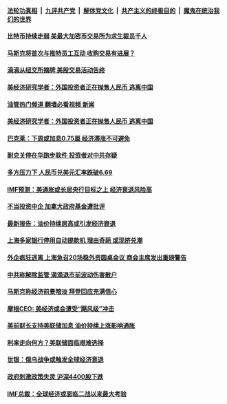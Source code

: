 ####  [法轮功真相](../../../../basic/blob/master/README.md?t=06151002) &nbsp;|&nbsp; [九评共产党](../../../../9ping.md/blob/master/README.md?t=06151002) &nbsp;|&nbsp; [解体党文化](../../../../jtdwh.md/blob/master/README.md?t=06151002)  &nbsp;|&nbsp; [共产主义的终极目的](../../../../gczydzjmd.md/blob/master/README.md?t=06151002) &nbsp;|&nbsp; [魔鬼在统治我们的世界](../../../../mgztzwmdsj.md/blob/master/README.md?t=06151002) 

#### [比特币持续走弱 美最大加密币交易所为求生裁员千人](../pages/soh7/629144.md?t=06151002) 
#### [马斯克将首次与推特员工互动 收购交易有进展？](../pages/soh7/629138.md?t=06151002) 
#### [滴滴从纽交所摘牌 美股交易活动告终](../pages/soh7/628877.md?t=06151002) 
#### [美经济研究学者：外国投资者正在抛售人民币 逃离中国](../pages/soh7/628865.md?t=06151002) 
#### [油管热门频道 翻墙必看视频 新闻](http://45.76.130.85:81/youtube.html?06151002)
#### [美经济研究学者：外国投资者正在抛售人民币 逃离中国](../pages/soh7/628865.md?t=06151002) 
#### [巴克莱：下周或加息0.75厘 经济滞涨不可避免](../pages/soh7/628280.md?t=06151002) 
#### [耐克关停在华跑步软件 投资者对中共存疑](../pages/soh7/627866.md?t=06151002) 
#### [多方压力下 人民币兑美元汇率跌破6.69 ](../pages/soh7/627863.md?t=06151002) 
#### [IMF预测：美通胀或长居央行目标之上 经济衰退风险高](../pages/soh7/627629.md?t=06151002) 
#### [不当投资中企 加拿大政府基金遭批评](../pages/soh7/627554.md?t=06151002) 
#### [最新报告：油价持续居高或引发经济衰退](../pages/soh7/627539.md?t=06151002) 
#### [上海多家银行停用自动提款机 理由奇葩 或现挤兑潮](../pages/soh7/627527.md?t=06151002) 
#### [外企疯狂逃离 上海急召20场稳外资圆桌会议 商会主席发出重磅警告](../pages/soh7/627485.md?t=06151002) 
#### [中共称解除监管 滴滴退市前波动伤害散户](../pages/soh7/626819.md?t=06151002) 
#### [马斯克称经济前景暗淡 拜登回应充满信心](../pages/soh7/626264.md?t=06151002) 
#### [摩根CEO: 美经济或会遭受“飓风级”冲击](../pages/soh7/625688.md?t=06151002) 
#### [美前财长支持美联储加息 油价持续上涨影响通胀](../pages/soh7/624329.md?t=06151002) 
#### [利率走向何方？美联储面临艰难选择](../pages/soh7/623753.md?t=06151002) 
#### [世银：俄乌战争或触发全球经济衰退](../pages/soh7/623663.md?t=06151002) 
#### [政府刺激政策失灵 沪深4400股下跌](../pages/soh7/623129.md?t=06151002) 
#### [IMF总裁：全球经济或面临二战以来最大考验](../pages/soh7/622973.md?t=06151002) 
<img src='http://gfw-breaker.win/goodnews/indexes/soh7.md' width='0px' height='0px'/>

